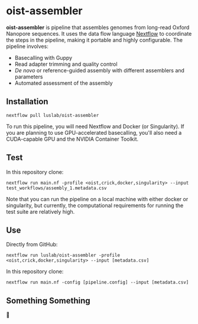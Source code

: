 # oist-assembler
**oist-assembler** is pipeline that assembles genomes from long-read Oxford Nanopore sequences. It uses the data flow language [Nextflow](https://www.nextflow.io) to coordinate the steps in the pipeline, making it portable and highly configurable. The pipeline involves:
- Basecalling with Guppy
- Read adapter trimming and quality control
- _De novo_ or reference-guided assembly with different assemblers and parameters
- Automated assessment of the assembly

## Installation

    nextflow pull luslab/oist-assembler

To run this pipeline, you will need Nextflow and Docker (or Singularity). If you are planning to use GPU-accelerated basecalling, you'll also need a CUDA-capable GPU and the NVIDIA Container Toolkit.

## Test

In this repository clone:

    nextflow run main.nf -profile <oist,crick,docker,singularity> --input test_workflows/assembly_1.metadata.csv

Note that you can run the pipeline on a local machine with either docker or singularity, but currently, the computational requirements for running the test suite are relatively high.

## Use

Directly from GitHub:

    nextflow run luslab/oist-assembler -profile <oist,crick,docker,singularity> --input [metadata.csv]

In this repository clone:

    nextflow run main.nf -config [pipeline.config] --input [metadata.csv]

## Something Something
:tada:
